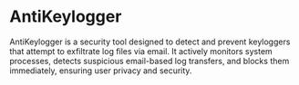 # AntiKeylogger
AntiKeylogger is a security tool designed to detect and prevent keyloggers that attempt to exfiltrate log files via email. It actively monitors system processes, detects suspicious email-based log transfers, and blocks them immediately, ensuring user privacy and security.
